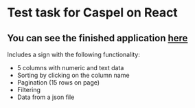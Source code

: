 # Test task for Caspel on React

## You can see the finished application [here](https://mdlufy.github.io/react-table/)

Includes a sign with the following functionality:
- 5 columns with numeric and text data
- Sorting by clicking on the column name
- Pagination (15 rows on page)
- Filtering
- Data from a json file